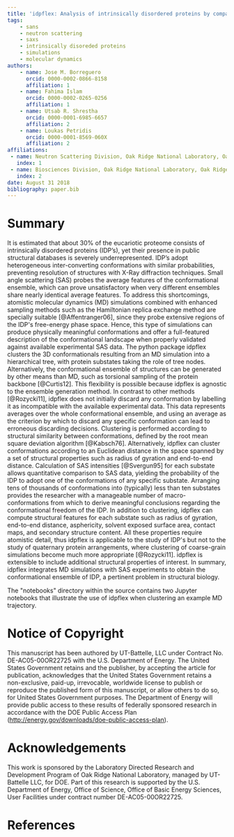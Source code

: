 ```yaml
---
title: 'idpflex: Analysis of intrinsically disordered proteins by comparing MDsimulations to Small Angle Scattering experiments'
tags:
    - sans
    - neutron scattering
    - saxs
    - intrinsically disoreded proteins
    - simulations
    - molecular dynamics
authors:
    - name: Jose M. Borreguero
      orcid: 0000-0002-0866-8158
      affiliation: 1
    - name: Fahima Islam
      orcid: 0000-0002-0265-0256
      affiliation: 1
    - name: Utsab R. Shrestha
      orcid: 0000-0001-6985-6657
      affiliation: 2
    - name: Loukas Petridis 
      orcid: 0000-0001-8569-060X
      affiliation: 2
affiliations:
 - name: Neutron Scattering Division, Oak Ridge National Laboratory, Oak Ridge TN, USA
   index: 1
 - name: Biosciences Division, Oak Ridge National Laboratory, Oak Ridge TN, USA.
   index: 2
date: August 31 2018
bibliography: paper.bib
---
```


# Summary

It is estimated that about 30\% of the eucariotic proteome consists of intrinsically disordered proteins (IDP’s), yet their presence in public structural databases is severely underrepresented.
IDP’s adopt heterogeneous inter-converting conformations with similar probabilities, preventing resolution of structures with X-Ray diffraction techniques.
Small angle scattering (SAS) probes the average features of the conformational ensemble, which can
prove unsatisfactory when very different ensembles share nearly identical average features.
To address this shortcomings, atomistic molecular dynamics (MD) simulations combined with enhanced sampling methods such as the
Hamiltonian replica exchange method are specially suitable [@Affentranger06], since they probe extensive regions of the IDP's free-energy phase space.
Hence, this type of simulations can produce physically meaningful conformations and offer a full-featured description of the conformational landscape when properly validated against available experimental SAS data.
The python package idpflex clusters the 3D conformationals resulting from an MD simulation into a
hierarchical tree, with protein substates taking the role of tree nodes.
Alternatively, the conformational ensemble of structures can be generated by other means than MD, such as torsional sampling of the protein backbone [@Curtis12].
This flexibility is possible because idpflex is agnostic to the ensemble generation method.
In contrast to other methods [@Rozycki11], idpflex does not initially discard any conformation by labelling it as incompatible with the available experimental data.
This data represents averages over the whole conformational ensemble, and using an average as the criterion by which to discard any specific conformation can lead to erroneous discarding decisions.
Clustering is performed according to structural similarity between conformations, defined by the root mean square deviation algorithm [@Kabsch76].
Alternatively, idpflex can cluster conformations according to an Euclidean distance in the space spanned by a set of structural properties such as radius of gyration and end-to-end distance.
Calculation of SAS intensities [@Svergun95] for each substate allows quantitative comparison to SAS data, yielding the probability of the IDP to adopt one of the conformations of any specific substate.
Arranging tens of thousands of conformations into (typically) less than ten substates provides the researcher with a manageable number of macro-conformations from which to derive meaningful conclusions regarding the conformational freedom of the IDP.
In addition to clustering, idpflex can compute structural features for each substate such as radius of gyration, end-to-end distance, asphericity, solvent exposed surface area, contact maps, and secondary structure content.
All these properties require atomistic detail, thus idpflex is applicable to the study of IDP's but not to the study of quaternary protein arrangements, where clustering of coarse-grain simulations become much more appropriate [@Rozycki11].
idpflex is extensible to include additional structural properties of interest.
In summary, idpflex integrates MD simulations with SAS experiments to obtain the conformational ensemble of IDP, a pertinent problem in structural biology.

The "notebooks" directory within the source contains two Jupyter notebooks that illustrate the use of idpflex when clustering an example MD trajectory.

# Notice of Copyright

This manuscript has been authored by UT-Battelle, LLC under Contract No.
DE-AC05-00OR22725 with the U.S. Department of Energy. The United States
Government retains and the publisher, by accepting the article for
publication, acknowledges that the United States Government retains a
non-exclusive, paid-up, irrevocable, worldwide license to publish or
reproduce the published form of this manuscript, or allow others to do
so, for United States Government purposes. The Department of Energy will
provide public access to these results of federally sponsored research
in accordance with the DOE Public Access Plan
(http://energy.gov/downloads/doe-public-access-plan).

# Acknowledgements

This work is sponsored by the Laboratory Directed Research and
Development Program of Oak Ridge National Laboratory, managed by
UT-Battelle LLC, for DOE. Part of this research is supported by the U.S.
Department of Energy, Office of Science, Office of Basic Energy
Sciences, User Facilities under contract number DE-AC05-00OR22725.

# References
